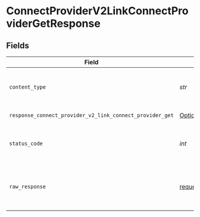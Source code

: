 # ConnectProviderV2LinkConnectProviderGetResponse


## Fields

| Field                                                                                                                                                                                                                            | Type                                                                                                                                                                                                                             | Required                                                                                                                                                                                                                         | Description                                                                                                                                                                                                                      |
| -------------------------------------------------------------------------------------------------------------------------------------------------------------------------------------------------------------------------------- | -------------------------------------------------------------------------------------------------------------------------------------------------------------------------------------------------------------------------------- | -------------------------------------------------------------------------------------------------------------------------------------------------------------------------------------------------------------------------------- | -------------------------------------------------------------------------------------------------------------------------------------------------------------------------------------------------------------------------------- |
| `content_type`                                                                                                                                                                                                                   | *str*                                                                                                                                                                                                                            | :heavy_check_mark:                                                                                                                                                                                                               | HTTP response content type for this operation                                                                                                                                                                                    |
| `response_connect_provider_v2_link_connect_provider_get`                                                                                                                                                                         | [Optional[operations.ConnectProviderV2LinkConnectProviderGetResponseConnectProviderV2LinkConnectProviderGet]](../../models/operations/connectproviderv2linkconnectprovidergetresponseconnectproviderv2linkconnectproviderget.md) | :heavy_minus_sign:                                                                                                                                                                                                               | Successful Response                                                                                                                                                                                                              |
| `status_code`                                                                                                                                                                                                                    | *int*                                                                                                                                                                                                                            | :heavy_check_mark:                                                                                                                                                                                                               | HTTP response status code for this operation                                                                                                                                                                                     |
| `raw_response`                                                                                                                                                                                                                   | [requests.Response](https://requests.readthedocs.io/en/latest/api/#requests.Response)                                                                                                                                            | :heavy_minus_sign:                                                                                                                                                                                                               | Raw HTTP response; suitable for custom response parsing                                                                                                                                                                          |
